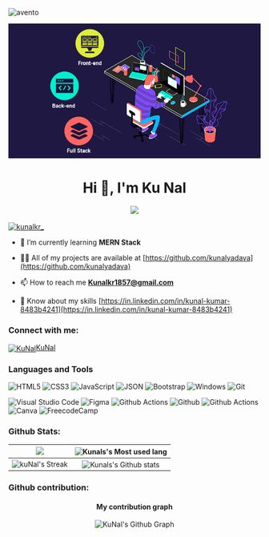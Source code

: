 ![avento](https://user-images.githubusercontent.com/104050919/230783315-438c3860-d944-4344-966f-6d2e032fb8bc.gif)

![logo](https://github.com/Kunalyadava/Kunalyadava/blob/main/full-stack-development.gif)

<h1 align="center">Hi 👋, I'm Ku Nal</h1>
<p align="center"> 
  <a href="https://github.com/kunalyadava"><img src="https://readme-typing-svg.demolab.com?font=&color=%23F7008F&lines=Student+%2F+Web-Developer+;%F0%9F%9A%80+An Aspiring+FullStack+Developer;%F0%9F%96%A5+Active+OpenSource+Contributor"></a>

<!-- </p>
<p><img align="center" src="https://github-readme-streak-stats.herokuapp.com/?user=kunalyadava&" alt="kunalyadava" /></p>"
<p align="left"> <img src="https://komarev.com/ghpvc/?username=kunalyadava&label=Profile%20views&color=0e75b6&style=flat" alt="kunalyadava" /> </p>

<p align="left"> <a href="https://github.com/ryo-ma/github-profile-trophy"><img src="https://github-profile-trophy.vercel.app/?username=kunalyadava" alt="kunalyadava" /></a> </p>
 -->
<p align="left"> <a href="https://twitter.com/kunalkr_" target="blank"><img src="https://img.shields.io/twitter/follow/kunalkr_?logo=twitter&style=for-the-badge" alt="kunalkr_" /></a> </p>

- 🌱 I’m currently learning **MERN Stack**

- 👨‍💻 All of my projects are available at [https://github.com/kunalyadava](https://github.com/kunalyadava)

- 📫 How to reach me **Kunalkr1857@gmail.com**

- 📄 Know about my skills [https://in.linkedin.com/in/kunal-kumar-8483b4241](https://in.linkedin.com/in/kunal-kumar-8483b4241)

<h3 align="left">Connect with me:</h3>
<!-- <p align="left"> <a href="https://instagram.com/kunalkr_" target="blank"><img src="https://img.shields.io/instagram/follow/kunalkr_?logo=instagram&style=for-the-badge" alt="kunalkr_" /></a> </p>
 -->
<a href="https://instagram.com/kunalkr_" target="blank"><img align="center" src="https://camo.githubusercontent.com/fb2fc7f44fb6836d88738af910490d8b7d29cfb974b461fed44ddfd551fc3234/68747470733a2f2f73332d65752d63656e7472616c2d312e616d617a6f6e6177732e636f6d2f63656e746175722d77702f64657369676e7765656b2f70726f642f636f6e74656e742f75706c6f6164732f323031362f30352f31313137303033382f496e7374616772616d5f4c6f676f2d3130303278313030332e6a7067"  alt="KuNal"  height="30" width="40"/>KuNal </a>


### Languages and Tools
<div style="display: float">
<img alt="HTML5"  src="https://img.shields.io/static/v1?style=for-the-badge&message=HTML5&color=E34F26&logo=HTML5&logoColor=FFFFFF&label=" /> 
  <img alt="CSS3" src="https://img.shields.io/static/v1?style=for-the-badge&message=CSS3&color=1572B6&logo=CSS3&logoColor=FFFFFF&label=" />  
  <img alt="JavaScript" src="https://img.shields.io/static/v1?style=for-the-badge&message=JavaScript&color=222222&logo=JavaScript&logoColor=F7DF1E&label=" /> 
  <img alt="JSON"  src="https://img.shields.io/static/v1?style=for-the-badge&message=JSON&color=000000&logo=JSON&logoColor=FFFFFF&label=" > 
  <img alt="Bootstrap"  src="https://img.shields.io/static/v1?style=for-the-badge&message=Bootstrap&color=7952B3&logo=Bootstrap&logoColor=FFFFFF&label=" /> 
<img  alt="Windows" src="https://img.shields.io/static/v1?style=for-the-badge&message=Windows&color=0078D6&logo=Windows&logoColor=FFFFFF&label=" />
<img alt="Git" src="https://img.shields.io/static/v1?style=for-the-badge&message=Git&color=F05032&logo=Git&logoColor=FFFFFF&label=" />

![Visual Studio Code](https://img.shields.io/badge/Visual%20Studio%20Code-0078d7.svg?style=for-the-badge&logo=visual-studio-code&logoColor=white) ![Figma](https://img.shields.io/badge/Figma-F24E1E?style=for-the-badge&logo=figma&logoColor=white) ![Github Actions](https://img.shields.io/badge/GitHub_Actions-2088FF?style=for-the-badge&logo=github-actions&logoColor=white) ![Github](https://img.shields.io/badge/GitHub-100000?style=for-the-badge&logo=github&logoColor=white) ![Github Actions](https://img.shields.io/badge/Google_chrome-4285F4?style=for-the-badge&logo=Google-chrome&logoColor=white) ![Canva](https://img.shields.io/badge/Canva-%2300C4CC.svg?&style=for-the-badge&logo=Canva&logoColor=white) ![FreecodeCamp](https://img.shields.io/badge/freecodecamp-27273D?style=for-the-badge&logo=freecodecamp&logoColor=white)

</div>
 
### Github Stats:

| <img width="450em" src="https://github-profile-trophy.vercel.app/?username=kunalyadava&theme=radical&row=2&column=4&margin-w=10&margin-h=15&no-bg=true)](https://github.com/ryo-ma/github-profile-trophy"> | <img  width="450em" src="https://github-readme-stats.vercel.app/api/top-langs?username=kunalyadava&show_icons=true&locale=en&layout=compact&theme=radical" alt="Kunals's Most used lang" /> |
| :-----------------------------------------------------------------------------------------------------------------------------------------------------------------------------------------------------: | :--------------------------------------------------------------------------------------------------------------------------------------------------------------------------------------: |
|                                           <img  width="450em"   src="https://streak-stats.demolab.com?user=kunalyadava&theme=radical" alt="kuNal's Streak" />                                           |  <img width="450em" align="center" alt="Kunals's Github stats"  src="https://github-readme-stats.vercel.app/api?username=kunalyadava&show_icons=true&count_private=true&theme=radical" />   |

### Github contribution:

<h4 align="center">My contribution graph</h4>

<p align="center"> <img width="900em" src="https://github-readme-activity-graph.cyclic.app/graph?username=kunalyadava&bg_color=01010f&color=f5f5fe&line=ed4a7c&point=45994a&area=true&hide_border=true" alt="KuNal's Github Graph" /> </p> 
<h4 align="center">
<!-- &hide=other -->
